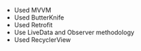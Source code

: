 

- Used MVVM
- Used ButterKnife
- Used Retrofit
- Use LiveData and Observer methodology
- Used RecyclerView

